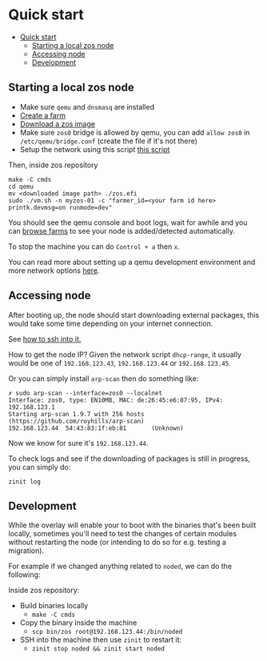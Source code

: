 # Quick start

- [Quick start](#quick-start)
  - [Starting a local zos node](#starting-a-local-zos-node)
  - [Accessing node](#accessing-node)
  - [Development](#development)

## Starting a local zos node

* Make sure `qemu` and `dnsmasq` are installed
* [Create a farm](../manual/manual.md#creating-a-farm)
* [Download a zos image](https://bootstrap.grid.tf/kernel/zero-os-development-zos-v3-generic-7e587e499a.efi)
* Make sure `zos0` bridge is allowed by qemu, you can add `allow zos0` in `/etc/qemu/bridge.conf` (create the file if it's not there)
* Setup the network using this script [this script](./net.sh)

Then, inside zos repository

```
make -C cmds
cd qemu
mv <downloaded image path> ./zos.efi
sudo ./vm.sh -n myzos-01 -c "farmer_id=<your farm id here> printk.devmsg=on runmode=dev"
```

You should see the qemu console and boot logs, wait for awhile and you can [browse farms](https://dashboard.dev.grid.tf/explorer/farms) to see your node is added/detected automatically.

To stop the machine you can do `Control + a` then `x`.

You can read more about setting up a qemu development environment and more network options [here](../../qemu/README.md).

## Accessing node

After booting up, the node should start downloading external packages, this would take some time depending on your internet connection.

See [how to ssh into it.](../../qemu/README.md#to-ssh-into-the-machine)

How to get the node IP?
Given the network script `dhcp-range`, it usually would be one of `192.168.123.43`, `192.168.123.44` or `192.168.123.45`. 

Or you can simply install `arp-scan` then do something like:

```
✗ sudo arp-scan --interface=zos0 --localnet
Interface: zos0, type: EN10MB, MAC: de:26:45:e6:87:95, IPv4: 192.168.123.1
Starting arp-scan 1.9.7 with 256 hosts (https://github.com/royhills/arp-scan)
192.168.123.44  54:43:83:1f:eb:81       (Unknown)
```

Now we know for sure it's `192.168.123.44`.

To check logs and see if the downloading of packages is still in progress, you can simply do:

```
zinit log
```

## Development

While the overlay will enable your to boot with the binaries that's been built locally, sometimes you'll need to test the changes of certain modules without restarting the node (or intending to do so for e.g. testing a migration).

For example if we changed anything related to `noded`, we can do the following:

Inside zos repository:

* Build binaries locally
    * `make -C cmds`
* Copy the binary inside the machine
    * `scp bin/zos root@192.168.123.44:/bin/noded`
* SSH into the machine then use `zinit` to restart it: 
    * `zinit stop noded && zinit start noded`
